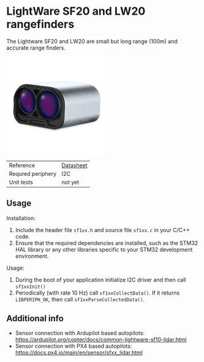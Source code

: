 # LightWare SF20 and LW20 rangefinders

The Lightware SF20 and LW20 are small but long range (100m) and accurate range finders.

<img src="https://github.com/ZilantRobotics/libperiph/blob/docs/assets/sensors/rangefinder/lw20.jpg?raw=true" alt="drawing" width="256">

|   |   |
| - | - |
| Reference | [Datasheet](https://www.mouser.com/datasheet/2/321/28055-LW20-SF20-LiDAR-Manual-Rev-7-1371848.pdf) |
| Requred periphery | I2C |
| Unit tests | not yet |

## Usage

Installation:
1. Include the header file `sf1xx.h` and source file `sf1xx.c` in your C/C++ code.
2. Ensure that the required dependencies are installed, such as the STM32 HAL library or any other libraries specific to your STM32 development environment.

Usage:
1. During the boot of your application initialize I2C driver and then call `sf1xxInit()`
2. Periodically (with rate 10 Hz) call `sf1xxCollectData()`. If it returns `LIBPERIPH_OK`, then call `sf1xxParseCollectedData()`.

## Additional info

- Sensor connection with Ardupilot based autopilots: https://ardupilot.org/copter/docs/common-lightware-sf10-lidar.html
- Sensor connection with PX4 based autopilots: https://docs.px4.io/main/en/sensor/sfxx_lidar.html
